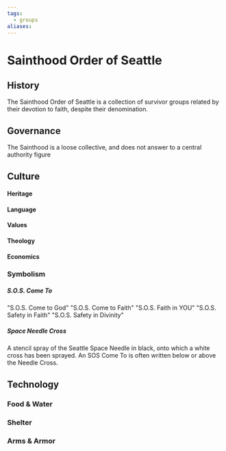 ```yaml
---
tags:
  - groups
aliases:
---
```


# Sainthood Order of Seattle
## History
The Sainthood Order of Seattle is a collection of survivor groups related by their devotion to faith, despite their denomination.

## Governance
The Sainthood is a loose collective, and does not answer to a central authority figure 

## Culture
#### Heritage
#### Language
#### Values
#### Theology
#### Economics
### Symbolism
##### S.O.S. Come To
"S.O.S. Come to God"
"S.O.S. Come to Faith"
"S.O.S. Faith in YOU"
"S.O.S. Safety in Faith"
"S.O.S. Safety in Divinity"
##### Space Needle Cross
A stencil spray of the Seattle Space Needle in black, onto which a white cross has been sprayed. An SOS Come To is often written below or above the Needle Cross.
## Technology
### Food & Water
### Shelter
### Arms & Armor